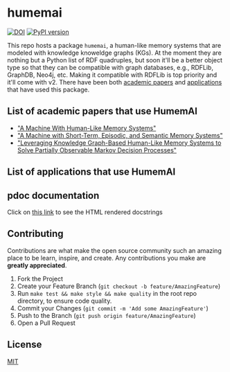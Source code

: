 # humemai

[![DOI](https://zenodo.org/badge/614376180.svg)](https://zenodo.org/doi/10.5281/zenodo.10876440)
[![PyPI
version](https://badge.fury.io/py/humemai.svg)](https://badge.fury.io/py/humemai)

This repo hosts a package `humemai`, a human-like memory systems that are modeled with
knowledge knoweldge graphs (KGs). At the moment they are nothing but a Python list of
RDF quadruples, but soon it'll be a better object type so that they can be compatible
with graph databases, e.g., RDFLib, GraphDB, Neo4j, etc. Making it compatible with
RDFLib is top priority and it'll come with v2. There have been both [academic
papers](#list-of-academic-papers-that-use-humemai) and
[applications](#list-of-applications-that-use-humemai) that have used this package.

## List of academic papers that use HumemAI

- ["A Machine With Human-Like Memory Systems"](https://arxiv.org/abs/2204.01611)
- ["A Machine with Short-Term, Episodic, and Semantic Memory
  Systems"](https://arxiv.org/abs/2212.02098)
- ["Leveraging Knowledge Graph-Based Human-Like Memory Systems to Solve Partially Observable Markov Decision Processes"](https://arxiv.org/abs/2408.05861)

## List of applications that use HumemAI

## pdoc documentation

Click on [this link](https://humemai.github.io/humemai) to see the HTML rendered
docstrings

## Contributing

Contributions are what make the open source community such an amazing place to be learn,
inspire, and create. Any contributions you make are **greatly appreciated**.

1. Fork the Project
1. Create your Feature Branch (`git checkout -b feature/AmazingFeature`)
1. Run `make test && make style && make quality` in the root repo directory, to ensure
   code quality.
1. Commit your Changes (`git commit -m 'Add some AmazingFeature'`)
1. Push to the Branch (`git push origin feature/AmazingFeature`)
1. Open a Pull Request

## License

[MIT](https://choosealicense.com/licenses/mit/)
